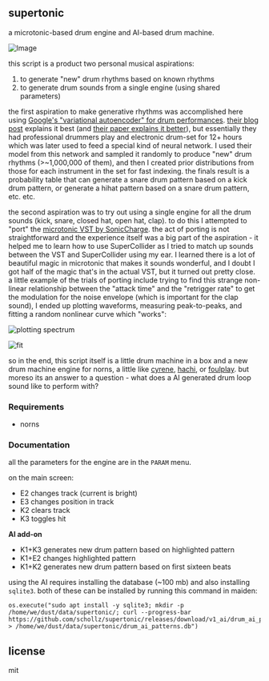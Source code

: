 ## supertonic

a microtonic-based drum engine and AI-based drum machine.

![Image](https://user-images.githubusercontent.com/6550035/120124212-22d3d680-c168-11eb-9b83-6d9b29303972.png)

this script is a product two personal musical aspirations:

1) to generate "new" drum rhythms based on known rhythms
2) to generate drum sounds from a single engine (using shared parameters)

the first aspiration to make generative rhythms was accomplished here using [Google's "variational autoencoder" for drum performances](https://github.com/magenta/magenta/tree/master/magenta/models/music_vae). [their blog post](https://magenta.tensorflow.org/groovae) explains it best (and [their paper explains it better](https://arxiv.org/pdf/1803.05428.pdf)), but essentially they had professional drummers play and electronic drum-set for 12+ hours which was later used to feed a special kind of neural network. I used their model from this network and sampled it randomly to produce "new" drum rhythms (>~1,000,000 of them), and then I created prior distributions from those for each instrument in the set for fast indexing. the finals result is a probability table that can generate a snare drum pattern based on a kick drum pattern, or generate a hihat pattern based on a snare drum pattern, etc. etc.

the second aspiration was to try out using a single engine for all the drum sounds (kick, snare, closed hat, open hat, clap). to do this I attempted to "port" the [microtonic VST by SonicCharge](https://soniccharge.com/microtonic). the act of porting is not straightforward and the experience itself was a big part of the aspiration - it helped me to learn how to use SuperCollider as I tried to match up sounds between the VST and SuperCollider using my ear. I learned there is a lot of beautiful magic in microtonic that makes it sounds wonderful, and I doubt I got half of the magic that's in the actual VST, but it turned out pretty close. a little example of the trials of porting include trying to find this strange non-linear relationship between the "attack time" and the "retrigger rate" to get the modulation for the noise envelope (which is important for the clap sound), I ended up plotting waveforms, measuring peak-to-peaks, and fitting a random nonlinear curve which "works":

![plotting spectrum](https://user-images.githubusercontent.com/6550035/120140273-0b5c1400-c18f-11eb-8d49-0c47e794b24b.png)


![fit](https://user-images.githubusercontent.com/6550035/120140271-0ac37d80-c18f-11eb-8cc5-9b350b9ef7d4.PNG)


so in the end, this script itself is a little drum machine in a box and a new drum machine engine for norns, a little like [cyrene](https://norns.community/authors/21echoes/cyrene), [hachi](https://norns.community/authors/pangrus/hachi), or [foulplay](https://norns.community/authors/justmat/foulplay). but moreso its an answer to a question - what does a AI generated drum loop sound like to perform with? 

### Requirements

- norns

### Documentation

all the parameters for the engine are in the `PARAM` menu.

on the main screen:

- E2 changes track (current is bright)
- E3 changes position in track
- K2 clears track
- K3 toggles hit

**AI add-on**

- K1+K3 generates new drum pattern based on highlighted pattern
- K1+E2 changes highlighted pattern
- K1+K2 generates new drum pattern based on first sixteen beats


using the AI requires installing the database (~100 mb) and also installing `sqlite3`. both of these can be installed by running this command in maiden:

```
os.execute("sudo apt install -y sqlite3; mkdir -p /home/we/dust/data/supertonic/; curl --progress-bar https://github.com/schollz/supertonic/releases/download/v1_ai/drum_ai_patterns.db > /home/we/dust/data/supertonic/drum_ai_patterns.db")
```


## license 

mit 




